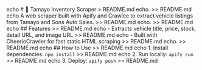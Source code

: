 echo # 🚗 Tamayo Inventory Scraper > README.md
echo. >> README.md
echo A web scraper built with Apify and Crawlee to extract vehicle listings from Tamayo and Sons Auto Sales. >> README.md
echo. >> README.md
echo ## Features >> README.md
echo - Extracts vehicle title, price, stock, detail URL, and image URL >> README.md
echo - Built with CheerioCrawler for fast static HTML scraping >> README.md
echo. >> README.md
echo ## How to Use >> README.md
echo 1. Install dependencies: `npm install` >> README.md
echo 2. Run locally: `apify run` >> README.md
echo 3. Deploy: `apify push` >> README.md
